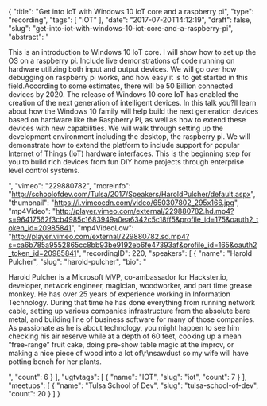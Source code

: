 {
  "title": "Get into IoT with Windows 10 IoT core and a raspberry pi",
  "type": "recording",
  "tags": [
    "IOT"
  ],
  "date": "2017-07-20T14:12:19",
  "draft": false,
  "slug": "get-into-iot-with-windows-10-iot-core-and-a-raspberry-pi",
  "abstract": "<p>This is an introduction to Windows 10 IoT core. I will show how to set up the OS on a raspberry pi. Include live demonstrations of code running on hardware utilizing both input and output devices. We will go over how debugging on raspberry pi works, and how easy it is to get started in this field.According to some estimates, there will be 50 Billion connected devices by 2020. The release of Windows 10 core IoT has enabled the creation of the next generation of intelligent devices. In this talk you?ll learn about how the Windows 10 family will help build the next generation devices based on hardware like the Raspberry Pi, as well as how to extend these devices with new capabilities. We will walk through setting up the development environment including the desktop, the raspberry pi. We will demonstrate how to extend the platform to include support for popular Internet of Things (IoT) hardware interfaces. This is the beginning step for you to build rich devices from fun DIY home projects through enterprise level control systems.</p>",
  "vimeo": "229880782",
  "moreinfo": "http://schoolofdev.com/Tulsa/2017/Speakers/HaroldPulcher/default.aspx",
  "thumbnail": "https://i.vimeocdn.com/video/650307802_295x166.jpg",
  "mp4Video": "http://player.vimeo.com/external/229880782.hd.mp4?s=96417562f3cb4985c1683949a0ea6342c5c18ff5&profile_id=175&oauth2_token_id=20985841",
  "mp4VideoLow": "http://player.vimeo.com/external/229880782.sd.mp4?s=ca6b785a9552865cc8bb93be9192eb6fe47393af&profile_id=165&oauth2_token_id=20985841",
  "recordingID": 220,
  "speakers": [
    {
      "name": "Harold Pulcher",
      "slug": "harold-pulcher",
      "bio": "<p>Harold Pulcher is a Microsoft MVP, co-ambassador for Hackster.io, developer, network engineer, magician, woodworker, and part time grease monkey. He has over 25 years of experience working in Information Technology. During that time he has done everything from running network cable, setting up various companies infrastructure from the absolute bare metal, and building line of business software for many of those companies. As passionate as he is about technology, you might happen to see him checking his air reserve while at a depth of 60 feet, cooking up a mean “free-range” fruit cake, doing pre-show table magic at the improv, or making a nice piece of wood into a lot of\r\nsawdust so my wife will have potting bench for her plants.</p>",
      "count": 6
    }
  ],
  "ugtvtags": [
    {
      "name": "IOT",
      "slug": "iot",
      "count": 7
    }
  ],
  "meetups": [
    {
      "name": "Tulsa School of Dev",
      "slug": "tulsa-school-of-dev",
      "count": 20
    }
  ]
}